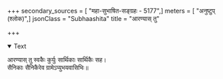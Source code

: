 +++
secondary_sources = [ "महा-सुभाषित-सङ्ग्रहः - 5177",]
meters = [ "अनुष्टुप् (श्लोक)",]
jsonClass = "Subhaashita"
title = "आरण्यास् तु"

+++

<details open><summary>Text</summary>

आरण्यास् तु स्वकैः कुर्युः सार्थिकाः सार्थिकैः सह।  
सैनिकाः सैनिकैरेव ग्रामेऽप्युभयवासिभिः॥
</details>
